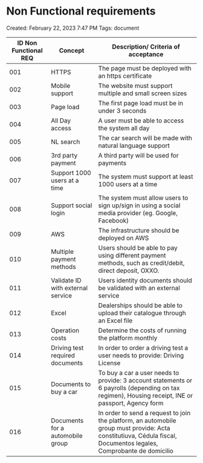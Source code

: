 # Non Functional requirements

Created: February 22, 2023 7:47 PM
Tags: document

| ID Non Functional REQ | Concept | Description/ Criteria of acceptance |
| --- | --- | --- |
| 001 | HTTPS | The page must be deployed with an https certificate |
| 002 | Mobile support | The website must support multiple and small screen sizes |
| 003 | Page load | The first page load must be in under 3 seconds |
| 004 | All Day access | A user must be able to access the system all day |
| 005 | NL search | The car search will be made with natural language support |
| 006 | 3rd party payment | A third party will be used for payments |
| 007 | Support 1000 users at a time | The system must support at least 1000 users at a time |
| 008 | Support social login | The system must allow users to sign up/sign in using a social media provider (eg. Google, Facebook) |
| 009 | AWS | The infrastructure should be deployed on AWS |
| 010 | Multiple payment methods | Users should be able to pay using different payment methods, such as credit/debit, direct deposit, OXXO. |
| 011 | Validate ID with external service | Users identity documents should be validated with an external service |
| 012 | Excel | Dealerships should be able to upload their catalogue through an Excel file |
| 013 | Operation costs | Determine the costs of running the platform monthly |
| 014 | Driving test required documents | In order to order a driving test a user needs to provide: Driving License |
| 015 | Documents to buy a car | To buy a car a user needs to provide: 3 account statements or 6 payrolls (depending on tax regimen), Housing receipt, INE or passport, Agency form |
| 016 | Documents for a automobile group | In order to send a request to join the platform, an automobile group must provide: Acta constitutiuva, Cédula fiscal, Documentos legales, Comprobante de domicilio |